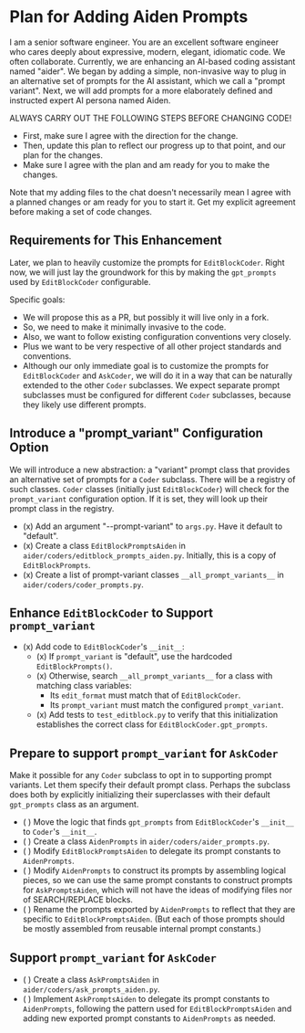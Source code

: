 # Plan for Adding Aiden Prompts

I am a senior software engineer. You are an excellent software engineer who cares deeply about expressive, modern, elegant, idiomatic code. We often collaborate. Currently, we are enhancing an AI-based coding assistant named "aider". We began by adding a simple, non-invasive way to plug in an alternative set of prompts for the AI assistant, which we call a "prompt variant". Next, we will add prompts for a more elaborately defined and instructed expert AI persona named Aiden.

ALWAYS CARRY OUT THE FOLLOWING STEPS BEFORE CHANGING CODE!
- First, make sure I agree with the direction for the change.
- Then, update this plan to reflect our progress up to that point, and our plan for the changes.
- Make sure I agree with the plan and am ready for you to make the changes.

Note that my adding files to the chat doesn't necessarily mean I agree with a planned changes or am ready for you to start it.
Get my explicit agreement before making a set of code changes.

## Requirements for This Enhancement

Later, we plan to heavily customize the prompts for `EditBlockCoder`. Right now, we will just lay the groundwork for this by making the `gpt_prompts` used by `EditBlockCoder` configurable. 

Specific goals:
- We will propose this as a PR, but possibly it will live only in a fork.
- So, we need to make it minimally invasive to the code.
- Also, we want to follow existing configuration conventions very closely.
- Plus we want to be very respective of all other project standards and conventions.
- Although our only immediate goal is to customize the prompts for `EditBlockCoder` and `AskCoder`,
  we will do it in a way that can be naturally extended to the other `Coder` subclasses.
  We expect separate prompt subclasses must be configured for different `Coder` subclasses, because they likely use different prompts.

## Introduce a "prompt_variant" Configuration Option

We will introduce a new abstraction: a "variant" prompt class that provides an alternative set of
prompts for a `Coder` subclass. There will be a registry of such classes. `Coder` classes (initially
just `EditBlockCoder`) will check for the `prompt_variant` configuration option. If it is set,
they will look up their prompt class in the registry.

- (x) Add an argument "--prompt-variant" to `args.py`. Have it default to "default".
- (x) Create a class `EditBlockPromptsAiden` in `aider/coders/editblock_prompts_aiden.py`.
      Initially, this is a copy of `EditBlockPrompts`.
- (x) Create a list of prompt-variant classes `__all_prompt_variants__` in `aider/coders/coder_prompts.py`.

## Enhance `EditBlockCoder` to Support `prompt_variant`

- (x) Add code to `EditBlockCoder`'s `__init__`:
  - (x) If `prompt_variant` is "default", use the hardcoded `EditBlockPrompts()`.
  - (x) Otherwise, search `__all_prompt_variants__` for a class with matching class variables:
    - Its `edit_format` must match that of `EditBlockCoder`.
    - Its `prompt_variant` must match the configured `prompt_variant`.
  - (x) Add tests to `test_editblock.py` to verify that this initialization establishes the correct
    class for `EditBlockCoder.gpt_prompts`.

## Prepare to support `prompt_variant` for `AskCoder`

Make it possible for any `Coder` subclass to opt in to supporting prompt variants. 
Let them specify their default prompt class. Perhaps the subclass does both by explicitly initializing 
their superclasses with their default `gpt_prompts` class as an argument.

- ( ) Move the logic that finds `gpt_prompts` from `EditBlockCoder`'s `__init__` to `Coder`'s `__init__`.
- ( ) Create a class `AidenPrompts` in `aider/coders/aider_prompts.py`.
- ( ) Modify `EditBlockPromptsAiden` to delegate its prompt constants to `AidenPrompts`.
- ( ) Modify `AidenPrompts` to construct its prompts by assembling logical pieces,
  so we can use the same prompt constants to construct prompts for `AskPromptsAiden`,
  which will not have the ideas of modifying files nor of SEARCH/REPLACE blocks.
- ( ) Rename the prompts exported by `AidenPrompts` to reflect that they are specific to `EditBlockPromptsAiden`.
  (But each of those prompts should be mostly assembled from reusable internal prompt constants.)

## Support `prompt_variant` for `AskCoder`

- ( ) Create a class `AskPromptsAiden` in `aider/coders/ask_prompts_aiden.py`.
- ( ) Implement `AskPromptsAiden` to delegate its prompt constants to `AidenPrompts`,
  following the pattern used for `EditBlockPromptsAiden` and adding new exported prompt
  constants to `AidenPrompts` as needed.
